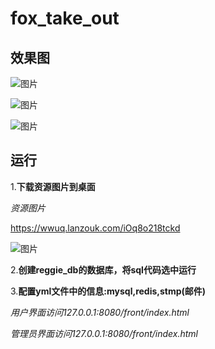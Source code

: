 # fox_take_out

## 效果图

![图片](https://raw.githubusercontent.com/nanGuoMM/fox-take-out/refs/heads/master/img/%E5%B1%8F%E5%B9%95%E6%88%AA%E5%9B%BE%202025-01-02%20221645.png)

![图片](https://raw.githubusercontent.com/nanGuoMM/fox-take-out/refs/heads/master/img/%E5%B1%8F%E5%B9%95%E6%88%AA%E5%9B%BE%202025-01-02%20221748.png)

![图片](https://raw.githubusercontent.com/nanGuoMM/fox-take-out/refs/heads/master/img/%E5%B1%8F%E5%B9%95%E6%88%AA%E5%9B%BE%202025-01-02%20221850.png)

## 运行

1.**下载资源图片到桌面**

*资源图片*

https://wwuq.lanzouk.com/iOq8o218tckd

![图片](https://raw.githubusercontent.com/nanGuoMM/fox-take-out/refs/heads/master/img/%E5%B1%8F%E5%B9%95%E6%88%AA%E5%9B%BE%202025-01-02%20223034.png)

2.**创建reggie_db的数据库，将sql代码选中运行**

3.**配置yml文件中的信息:mysql,redis,stmp(邮件)**

*用户界面访问127.0.0.1:8080/front/index.html*

*管理员界面访问127.0.0.1:8080/front/index.html*
